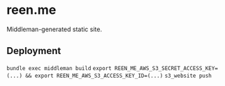 # reen.me

Middleman-generated static site.

## Deployment

`bundle exec middleman build`
`export REEN_ME_AWS_S3_SECRET_ACCESS_KEY=(...) && export REEN_ME_AWS_S3_ACCESS_KEY_ID=(...)`
`s3_website push`
